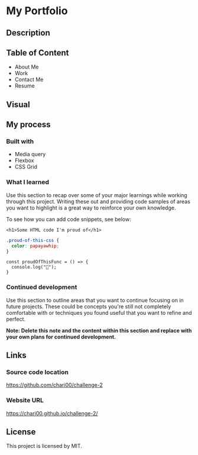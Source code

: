 # My Portfolio

## Description



## Table of Content
- About Me
- Work
- Contact Me
- Resume


## Visual


## My process

### Built with

- Media query
- Flexbox
- CSS Grid

### What I learned

Use this section to recap over some of your major learnings while working through this project. Writing these out and providing code samples of areas you want to highlight is a great way to reinforce your own knowledge.

To see how you can add code snippets, see below:

```Media query
<h1>Some HTML code I'm proud of</h1>
```

```CSS Grid
.proud-of-this-css {
  color: papayawhip;
}
```

```Flexbox
const proudOfThisFunc = () => {
  console.log("🎉");
}
```


### Continued development

Use this section to outline areas that you want to continue focusing on in future projects. These could be concepts you're still not completely comfortable with or techniques you found useful that you want to refine and perfect.

**Note: Delete this note and the content within this section and replace with your own plans for continued development.**


## Links

### Source code location
https://github.com/chari00/challenge-2 

### Website URL
https://chari00.github.io/challenge-2/ 

## License

This project is licensed by MIT.


